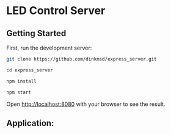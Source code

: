 # LED Control Server

## Getting Started

First, run the development server:

```bash
git clone https://github.com/dinkmsd/express_server.git

cd express_server

npm install

npm start
```

Open [http://localhost:8080](http://localhost:8080) with your browser to see the result.


## Application: 
